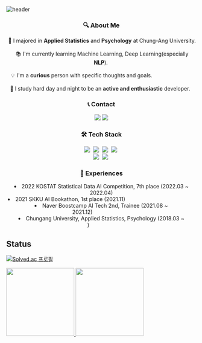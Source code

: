 
![header](https://capsule-render.vercel.app/api?type=waving&color=auto&height=200&section=header&text=Chaewon%20Yoon&fontSize=60)

<h3 align="center"> 🔍 About Me </h3>
<p align="center">
  &nbsp;📜 I majored in <b>Applied Statistics</b> and <b>Psychology</b> at Chung-Ang University. </br></br>
  &nbsp;📚 I'm currently learning Machine Learning, Deep Learning(especially <b>NLP</b>).&thinsp;</br></br>
  &nbsp;💡 &hairsp;I'm a <b>curious</b> person with specific thoughts and goals. &emsp;&emsp;&emsp;&emsp;&emsp;&emsp;&emsp;&hairsp;&hairsp;&thinsp;&hairsp; </br></br>
  &nbsp;🔑 I study hard day and night to be an <b>active and enthusiastic</b> developer. &thinsp;&hairsp;&hairsp;&hairsp; </br>

</p>

<!--h6 align="center"> 📜 I majored in <b>Applied Statistics</b> and <b>Psychology</b> at Chung-Ang University.&thinsp; </h6>
<h6 align="center"> 📚 I'm currently learning Machine Learning, Deep Learning(especially <b>NLP</b>). </h6>
<h6 align="center"> 🔑 I'm a <b>curious</b> person with specific thoughts and goals. &emsp;&emsp;&emsp;&emsp;&emsp;&emsp;&emsp;&emsp; </h6>
<h6 align="center"> 💡 I study hard day and night to be an <b>active and enthusiastic</b> developer. &ensp; </h6-->


<h3 align="center">📞 Contact</h3>
<p align="center">
  <a href="mailto:ycw0363@gmail.com"><img src="https://img.shields.io/badge/Gmail-d14836?style=flat-square&logo=Gmail&logoColor=white&link=eunjinhh131@gmail.com"/></a>
  <a href="https://chaeon-story.tistory.com/"><img src="https://img.shields.io/badge/Tech Blog-09B3AF?style=flat-square&logo=Blogger&logoColor=white"/></a>
  
</p>
<h3 align="center">🛠 Tech Stack</h3>
<p align="center">
  <img src="https://img.shields.io/badge/Python-3766AB?style=flat-square&logo=Python&logoColor=white"/></a>&nbsp 
  <img src="https://img.shields.io/badge/R-276DC3?style=flat-square&logo=R&logoColor=white"/></a>&nbsp 
  <img src="https://img.shields.io/badge/MySQL-4479A1?style=flat-square&logo=mysql&logoColor=white"/></a>&nbsp 
  <img src="https://img.shields.io/badge/C++-00599C?style=flat-square&logo=C%2B%2B&&logoColor=white"/></a>&nbsp 
</br>
  <img src="https://img.shields.io/badge/Pytorch-d12833?style=flat-square&logo=Pytorch&logoColor=white"/></a>&nbsp
  <img src="https://img.shields.io/badge/TensorFlow-FF6F00?style=flat-square&logo=TensorFlow&logoColor=white"/></a>&nbsp

</p>
<h3 align="center">📖 Experiences</h3>
<p align="center">
  <li align ="center">2022 KOSTAT Statistical Data AI Competition, 7th place (2022.03 ~ 2022.04)</li>
  <li align ="center">2021 SKKU AI Bookathon, 1st place (2021.11)&emsp;&emsp;&emsp;&emsp;&emsp;&emsp;&emsp;&emsp;&emsp;&emsp;&emsp;&emsp;&emsp;&hairsp;&hairsp;</li>
  <li align ="center">Naver Boostcamp AI Tech 2nd, Trainee (2021.08 ~ 2021.12)&emsp;&emsp;&emsp;&emsp;&emsp;&emsp;&emsp;&#8198;</li>
  <li align ="center">Chungang University, Applied Statistics, Psychology (2018.03 ~ )&emsp;&emsp;&emsp;&emsp;&numsp;&puncsp;</li>
</p>

<h2 align="left"> Status </h2>


[![Solved.ac
프로필](http://mazassumnida.wtf/api/mini/generate_badge?boj=dbschae1)](https://solved.ac/dbschae1)

<p >
   <a href="https://github.com/anuraghazra/github-readme-stats">
   <img height="180px" src="https://github-readme-stats.vercel.app/api?username=chaeondev&show_icons=true&theme=transparent" />
   </a>
   <img height="180px" src="http://mazandi.herokuapp.com/api?handle=dbschae1&theme=cold"/>
</p>


<!--
**ycw0363/ycw0363** is a ✨ _special_ ✨ repository because its `README.md` (this file) appears on your GitHub profile.

Here are some ideas to get you started:

- 🔭 I’m currently working on ...
- 🌱 I’m currently learning ...
- 👯 I’m looking to collaborate on ...
- 🤔 I’m looking for help with ...
- 💬 Ask me about ...
- 📫 How to reach me: ...
- 😄 Pronouns: ...
- ⚡ Fun fact: ...
-->
